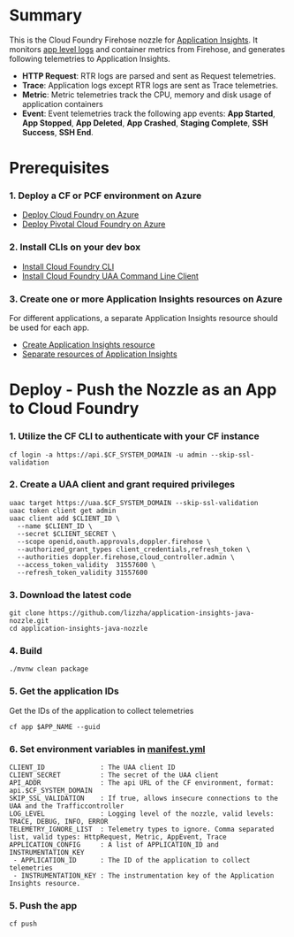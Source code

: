 # Summary

This is the Cloud Foundry Firehose nozzle for [Application Insights](https://docs.microsoft.com/en-us/azure/application-insights/app-insights-overview). It monitors [app level logs](https://docs.cloudfoundry.org/devguide/deploy-apps/streaming-logs.html) and container metrics from Firehose, and generates following telemetries to Application Insights.
* **HTTP Request**: RTR logs are parsed and sent as Request telemetries.
* **Trace**: Application logs except RTR logs are sent as Trace telemetries.
* **Metric**: Metric telemetries track the CPU, memory and disk usage of application containers
* **Event**: Event telemetries track the following app events: **App Started**, **App Stopped**, **App Deleted**, **App Crashed**, **Staging Complete**, **SSH Success**, **SSH End**.

# Prerequisites
### 1. Deploy a CF or PCF environment on Azure

* [Deploy Cloud Foundry on Azure](http://docs.cloudfoundry.org/deploying/azure/index.html)
* [Deploy Pivotal Cloud Foundry on Azure](https://docs.pivotal.io/pivotalcf/customizing/azure.html)

### 2. Install CLIs on your dev box

* [Install Cloud Foundry CLI](https://github.com/cloudfoundry/cli#downloads)
* [Install Cloud Foundry UAA Command Line Client](https://github.com/cloudfoundry/cf-uaac/blob/master/README.md)

### 3. Create one or more Application Insights resources on Azure
For different applications, a separate Application Insights resource should be used for each app.
* [Create Application Insights resource](https://docs.microsoft.com/en-us/azure/application-insights/app-insights-create-new-resource)
* [Separate resources of Application Insights](https://docs.microsoft.com/en-us/azure/application-insights/app-insights-separate-resources)

# Deploy - Push the Nozzle as an App to Cloud Foundry
### 1. Utilize the CF CLI to authenticate with your CF instance
```
cf login -a https://api.$CF_SYSTEM_DOMAIN -u admin --skip-ssl-validation
```

### 2. Create a UAA client and grant required privileges
```
uaac target https://uaa.$CF_SYSTEM_DOMAIN --skip-ssl-validation
uaac token client get admin
uaac client add $CLIENT_ID \
  --name $CLIENT_ID \
  --secret $CLIENT_SECRET \
  --scope openid,oauth.approvals,doppler.firehose \
  --authorized_grant_types client_credentials,refresh_token \
  --authorities doppler.firehose,cloud_controller.admin \
  --access_token_validity  31557600 \
  --refresh_token_validity 31557600
```

### 3. Download the latest code
```
git clone https://github.com/lizzha/application-insights-java-nozzle.git
cd application-insights-java-nozzle
```

### 4. Build
```
./mvnw clean package
```

### 5. Get the application IDs
Get the IDs of the application to collect telemetries
```
cf app $APP_NAME --guid
```

### 6. Set environment variables in [manifest.yml](./manifest.yml)
```
CLIENT_ID              : The UAA client ID
CLIENT_SECRET          : The secret of the UAA client
API_ADDR               : The api URL of the CF environment, format: api.$CF_SYSTEM_DOMAIN
SKIP_SSL_VALIDATION    : If true, allows insecure connections to the UAA and the Trafficcontroller
LOG_LEVEL              : Logging level of the nozzle, valid levels: TRACE, DEBUG, INFO, ERROR
TELEMETRY_IGNORE_LIST  : Telemetry types to ignore. Comma separated list, valid types: HttpRequest, Metric, AppEvent, Trace
APPLICATION_CONFIG     : A list of APPLICATION_ID and INSTRUMENTATION_KEY
 - APPLICATION_ID      : The ID of the application to collect telemetries
 - INSTRUMENTATION_KEY : The instrumentation key of the Application Insights resource.
```

### 5. Push the app
```
cf push
```